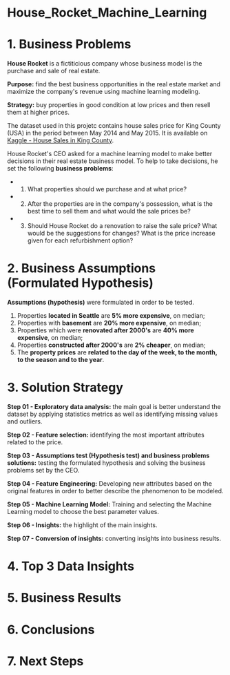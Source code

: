 # House_Rocket_Machine_Learning

# 1. Business Problems

**House Rocket** is a fictiticious company whose business model is the purchase and sale of real estate.

**Purpose:** find the best business opportunities in the real estate market and maximize the company's revenue using machine learning modeling. 

**Strategy:** buy properties in good condition at low prices and then resell them at higher prices. 

The dataset used in this projetc contains house sales price for King County (USA) in the period between May 2014 and May 2015. It is available on [Kaggle - House Sales in King County](https://www.kaggle.com/harlfoxem/housesalesprediction). 

House Rocket's CEO asked for a machine learning model to make better decisions in their real estate business model. To help to take decisions, he set the following **business problems**:

- 1. What properties should we purchase and at what price?
- 2. After the properties are in the company's possession, what is the best time to sell them and what would the sale prices be?
- 3. Should House Rocket do a renovation to raise the sale price? What would be the suggestions for changes? What is the price increase given for each refurbishment option?

# 2. Business Assumptions (Formulated Hypothesis)

**Assumptions (hypothesis)** were formulated in order to be tested.

1. Properties **located in Seattle** are **5% more expensive**, on median;
2. Properties with **basement** are **20% more expensive**, on median;
3. Properties which were **renovated after 2000's** are **40% more expensive**, on median;
4. Properties **constructed after 2000's** are **2% cheaper**, on median;
5. The **property prices** are **related to the day of the week, to the month, to the season and to the year**. 

# 3. Solution Strategy

**Step 01 - Exploratory data analysis:** the main goal is better understand the dataset by applying statistics metrics as well as identifying missing values and outliers.

**Step 02 - Feature selection:** identifying the most important attributes related to the price.

**Step 03 - Assumptions test (Hypothesis test) and business problems solutions:** testing the formulated hypothesis and solving the business problems set by the CEO.

**Step 04 - Feature Engineering:** Developing new attributes based on the original features in order to better describe the phenomenon to be modeled. 

**Step 05 - Machine Learning Model:** Training and selecting the Machine Learning model to choose the best parameter values. 

**Step 06 - Insights:** the highlight of the main insights.

**Step 07 - Conversion of insights:** converting insights into business results.

# 4. Top 3 Data Insights

# 5. Business Results

# 6. Conclusions 

# 7. Next Steps
